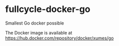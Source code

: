 # fullcycle-docker-go
Smallest Go docker possible

The Docker image is available at https://hub.docker.com/repository/docker/xumes/go
